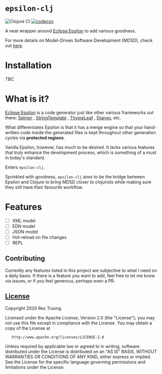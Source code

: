 # `epsilon-clj`

![Clojure CI](https://github.com/aratare-tech/altio-core/workflows/Clojure%20CI/badge.svg?branch=master)
[![codecov](https://codecov.io/gh/aratare-tech/altio-core/branch/master/graph/badge.svg?token=RJCEPYBF3I)](https://codecov.io/gh/aratare-tech/altio-core)

A neat wrapper around [Eclipse Epsilon](https://www.eclipse.org/epsilon/) to add
various goodness.

For more details on Model-Driven Software Development (MDSD), check
out [here](https://en.wikipedia.org/wiki/Model-driven_engineering).

# Installation

TBC

# What is it?

[Eclipse Epsilon](https://www.eclipse.org/epsilon/) is a code generator just
like other various frameworks out
there: [Selmer](https://github.com/yogthos/Selmer)
, [StringTemplate](https://www.stringtemplate.org/)
, [ThymeLeaf](https://www.thymeleaf.org/)
, [Django](https://docs.djangoproject.com/en/dev/ref/templates/builtins/), etc.

What differentiates Epsilon is that it has a merge engine so that your
hand-written code inside the generated files is kept throughout other generation
cycles via **protected regions**.

Vanilla Epsilon, however, has much to be desired. It lacks various features that
truly enhance the development process, which is something of a must in today's
standard.

Enters `epsilon-clj`.

Sprinkled with goodness, `epsilon-clj` aims to be the bridge between Epsilon and
Clojure to bring MDSD closer to clojurists while making sure they still have
their favourite workflow.

# Features

- [ ] XML model
- [ ] EDN model
- [ ] JSON model
- [ ] Hot-reload on file changes
- [ ] REPL

## Contributing

Currently any features listed in this project are subjective to what I need on a
daily basis. If there is a feature you want to add, feel free to let me know via
issues, or if you feel generous, perhaps even a PR.

## [License](https://github.com/aratare-tech/altio/blob/master/LICENSE)

Copyright 2020 Rex Truong

Licensed under the Apache License, Version 2.0 (the "License"); you may not use
this file except in compliance with the License. You may obtain a copy of the
License at

       http://www.apache.org/licenses/LICENSE-2.0

Unless required by applicable law or agreed to in writing, software distributed
under the License is distributed on an "AS IS" BASIS, WITHOUT WARRANTIES OR
CONDITIONS OF ANY KIND, either express or implied. See the License for the
specific language governing permissions and limitations under the License.
